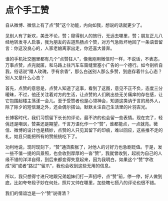 # 点个手工赞

自从微博、微信上有了点“赞”这个功能，内向如我，想说的话就更少了。 

见别人有了新欢，美丑不论，赞；窥得别人的旅行，无远去哪里，赞；朋友正儿八经地转发寻人启事，我为朋友的古道热肠点个赞，对方气急败坏地回了一条语音留言：你这没良心的，人家老娘离家出走，你还喜大普奔。 

谁的手机社交圈里都有几个“点赞狂人”，像我刚用微信时一样，不说话，不表态，万事点赞，点完就匿，和马路上往汽车车窗缝里塞小广告的一个德行。如今剖析自我，俗话说“赠人玫瑰，手有余香”，那么白送别人那么多赞，到底存着什么心态？别人又是什么心态？ 

首先，点赞的意思是，点赞人知道了这事，看到了这图，意见不正不负，态度三分暧昧，不过，他还关注着对方的生活，让点赞的人们刷出些无关痛痒的存在感，让它包围起楼主荡漾一会儿。至于受赞者也是心领神会，知道这类讷于言的局外人，除了除夕的短信潮之外，还会偶尔搭讪，默默关注自己生活里的片羽吉光。 

长博客时代，我们习惯留下长长的评论，最不济的也会留一些表情。现在完了，轻佻还是嘲讽，赞美还是期望，千言万语化作一个“赞”，谁都能点，一点就亮。微信、微博的设计也是精妙，点赞的人只见其留下的印痕，难以回应，这些推不走的礼，姑且只能把所有的赞统统吃下了。 

功利地说，现时现刻下，“赞”通货膨胀了，对他人的讨好力也急剧贬值。于是，发一些不值一提的风景照，也会收到厚厚的一沓“赞”，我就曾收到，起初为自己的人缘不错的洋洋自得，到后来都变得失意起来，因为我明白，如果这个“赞”字改成“阅”或者“路过”“留爪”，我也会收到这些无用的信息。 

所以，我只想得寸进尺地跟兄弟姐妹们打一声招呼，点“赞”前，停一停，好人做到底，比如夸夸段子妙在何处，照片又帅在哪里，加些瞎七搭八的评论也很不错。 

我们的情谊岂是一个“赞”说得清？